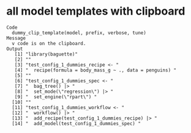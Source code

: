# all model templates with clipboard

    Code
      dummy_clip_template(model, prefix, verbose, tune)
    Message
      v code is on the clipboard.
    Output
       [1] "library(baguette)"                                    
       [2] ""                                                     
       [3] "test_config_1_dummies_recipe <- "                     
       [4] "  recipe(formula = body_mass_g ~ ., data = penguins) "
       [5] ""                                                     
       [6] "test_config_1_dummies_spec <- "                       
       [7] "  bag_tree() |> "                                     
       [8] "  set_mode(\"regression\") |> "                       
       [9] "  set_engine(\"rpart\") "                             
      [10] ""                                                     
      [11] "test_config_1_dummies_workflow <- "                   
      [12] "  workflow() |> "                                     
      [13] "  add_recipe(test_config_1_dummies_recipe) |> "       
      [14] "  add_model(test_config_1_dummies_spec) "             

